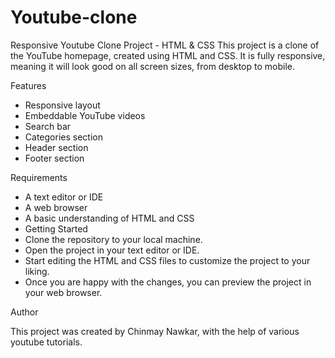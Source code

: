 # Youtube-clone

Responsive Youtube Clone Project -  HTML & CSS
This project is a clone of the YouTube homepage, created using HTML and CSS. It is fully responsive, meaning it will look good on all screen sizes, from desktop to mobile.

Features

- Responsive layout
- Embeddable YouTube videos
- Search bar
- Categories section
- Header section
- Footer section

Requirements

- A text editor or IDE
- A web browser
- A basic understanding of HTML and CSS
- Getting Started
- Clone the repository to your local machine.
- Open the project in your text editor or IDE.
- Start editing the HTML and CSS files to customize the project to your liking.
- Once you are happy with the changes, you can preview the project in your web browser.

Author

This project was created by Chinmay Nawkar, with the help of various youtube tutorials.



